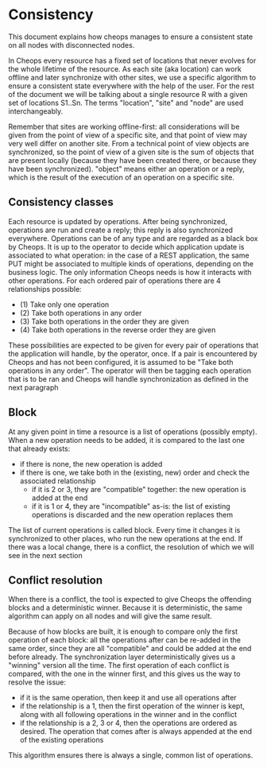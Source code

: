 # Consistency

This document explains how cheops manages to ensure a consistent state on all
nodes with disconnected nodes.

In Cheops every resource has a fixed set of locations that never evolves for
the whole lifetime of the resource. As each site (aka location) can work
offline and later synchronize with other sites, we use a specific algorithm to
ensure a consistent state everywhere with the help of the user. For the rest of
the document we will be talking about a single resource R with a given set of
locations S1..Sn. The terms "location", "site" and "node" are used
interchangeably.

Remember that sites are working offline-first: all considerations will be given
from the point of view of a specific site, and that point of view may very well
differ on another site. From a technical point of view objects are
synchronized, so the point of view of a given site is the sum of objects that
are present locally (because they have been created there, or because they have
been synchronized). "object" means either an operation or a reply, which is the
result of the execution of an operation on a specific site.

## Consistency classes

Each resource is updated by operations. After being synchronized, operations
are run and create a reply; this reply is also synchronized everywhere.
Operations can be of any type and are regarded as a black box by Cheops.  It is
up to the operator to decide which application update is associated to what
operation: in the case of a REST application, the same PUT might be associated
to multiple kinds of operations, depending on the business logic. The only
information Cheops needs is how it interacts with other operations. For each
ordered pair of operations there are 4 relationships possible:

- (1) Take only one operation
- (2) Take both operations in any order
- (3) Take both operations in the order they are given
- (4) Take both operations in the reverse order they are given

These possibilities are expected to be given for every pair of operations that
the application will handle, by the operator, once. If a pair is encountered by
Cheops and has not been configured, it is assumed to be "Take both operations
in any order". The operator will then be tagging each operation that is to be
ran and Cheops will handle synchronization as defined in the next paragraph

## Block

At any given point in time a resource is a list of operations (possibly empty).
When a new operation needs to be added, it is compared to the last one that
already exists:

- if there is none, the new operation is added
- if there is one, we take both in the (existing, new) order and check the
associated relationship
	- if it is 2 or 3, they are "compatible" together: the new operation is
added at the end
	- if it is 1 or 4, they are "incompatible" as-is: the list of existing
operations is discarded and the new operation replaces them

The list of current operations is called block. Every time it changes it is
synchronized to other places, who run the new operations at the end. If there
was a local change, there is a conflict, the resolution of which we will see in
the next section

## Conflict resolution

When there is a conflict, the tool is expected to give Cheops the offending
blocks and a deterministic winner. Because it is deterministic, the same
algorithm can apply on all nodes and will give the same result.

Because of how blocks are built, it is enough to compare only the first
operation of each block: all the operations after can be re-added in the same
order, since they are all "compatible" and could be added at the end before
already. The synchronization layer deterministically gives us a "winning"
version all the time. The first operation of each conflict is compared, with
the one in the winner first, and this gives us the way to resolve the issue:

- if it is the same operation, then keep it and use all operations after
- if the relationship is a 1, then the first operation of the winner is kept,
along with all following operations in the winner and in the conflict
- if the relationship is a 2, 3 or 4, then the operations are ordered as
desired. The operation that comes after is always appended at the end of the
existing operations

This algorithm ensures there is always a single, common list of operations.
